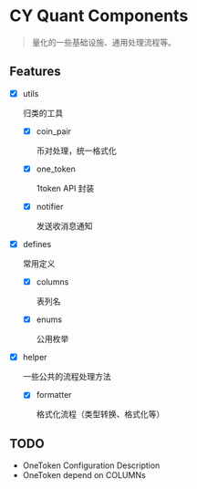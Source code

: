 # CY Quant Components

> 量化的一些基础设施、通用处理流程等。


## Features

- [X] utils

  归类的工具

  - [X] coin_pair
  
    币对处理，统一格式化

  - [X] one_token

    1token API 封装

  - [X] notifier

    发送收消息通知

- [X] defines

  常用定义

  - [X] columns

    表列名
    
  - [X] enums

    公用枚举

- [X] helper

  一些公共的流程处理方法

  - [X] formatter

    格式化流程（类型转换、格式化等）


## TODO

- OneToken Configuration Description
- OneToken depend on COLUMNs
